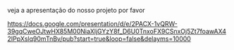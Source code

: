 veja a apresentação do nosso projeto por favor

https://docs.google.com/presentation/d/e/2PACX-1vQRW-39gqCweOJtwHX85M00NiaXljGYzY8f_D6U0TnxoFX9CSnxOj5Zt7foawAX42IPpXslq90mTnBv/pub?start=true&loop=false&delayms=10000
